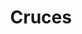 ---
title: Cruces
date: 
draft: false

# descripcion
description : Aro de plata pasante con cubic

materials: Plata 925

color: Plateado

dimensions: 0,6 x 1,1 cm

code: 01-03-0282

type: "Aros"

categories: []

# Images
# first image will be shown in the product page
images:
  # - image: "images/path_to_image"
  # La ubicacion de las imagenes es imagenes/Aros/Aros.Microcubic/01-03-0282-cruces
  - image: "./images/aros/microcubic/01-03-0282-cruces_a.jpeg"
  - image: "./images/aros/microcubic/01-03-0282-cruces_b.jpeg"
---